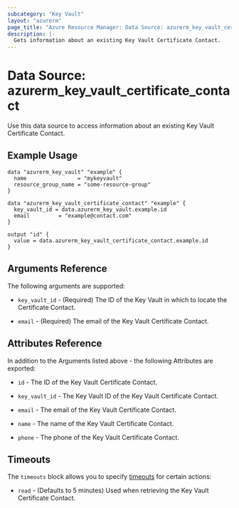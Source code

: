 ```yaml
---
subcategory: "Key Vault"
layout: "azurerm"
page_title: "Azure Resource Manager: Data Source: azurerm_key_vault_certificate_contact"
description: |-
  Gets information about an existing Key Vault Certificate Contact.
---
```


# Data Source: azurerm_key_vault_certificate_contact

Use this data source to access information about an existing Key Vault Certificate Contact.

## Example Usage

```hcl
data "azurerm_key_vault" "example" {
  name                = "mykeyvault"
  resource_group_name = "some-resource-group"
}

data "azurerm_key_vault_certificate_contact" "example" {
  key_vault_id = data.azurerm_key_vault.example.id
  email         = "example@contact.com"
}

output "id" {
  value = data.azurerm_key_vault_certificate_contact.example.id
}
```

## Arguments Reference

The following arguments are supported:

* `key_vault_id` - (Required) The ID of the Key Vault in which to locate the Certificate Contact.

* `email` - (Required) The email of the Key Vault Certificate Contact.

## Attributes Reference

In addition to the Arguments listed above - the following Attributes are exported:

* `id` - The ID of the Key Vault Certificate Contact.

* `key_vault_id` - The Key Vault ID of the Key Vault Certificate Contact.

* `email` - The email of the Key Vault Certificate Contact.

* `name` - The name of the Key Vault Certificate Contact.

* `phone` - The phone of the Key Vault Certificate Contact.

## Timeouts

The `timeouts` block allows you to specify [timeouts](https://www.terraform.io/docs/configuration/resources.html#timeouts) for certain actions:

* `read` - (Defaults to 5 minutes) Used when retrieving the Key Vault Certificate Contact.
